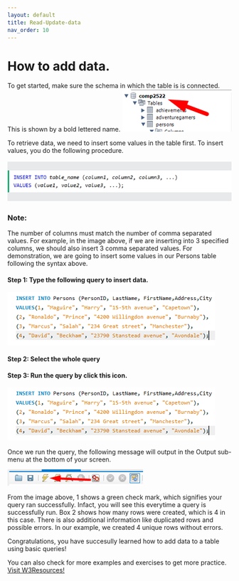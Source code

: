 ```yaml
---
layout: default
title: Read-Update-data
nav_order: 10
---
```



# How to add data.

To get started, make sure the schema in which the table is is connected. This is shown by a bold lettered name. 
![Connected schema](https://github.com/vasshorin/VPD-Comm/blob/Gh-pages/assets/images/add1.png?raw=true)

To retrieve data, we need to insert some values in the table first. To insert values, you do the following procedure. 

![Insert Syntax](https://github.com/vasshorin/VPD-Comm/blob/Gh-pages/assets/images/add2.png?raw=true)

### Note: 
The number of columns must match the number of comma separated values. For example, in the image above, if we are inserting into 3 specified columns, we should also insert 3 comma separated values. 
For demonstration, we are going to insert some values in our Persons table following the syntax above.

#### Step 1: Type the following query to insert data.

![Insert data](https://github.com/vasshorin/VPD-Comm/blob/Gh-pages/assets/images/add3.png?raw=true)

#### Step 2: Select the whole query

#### Step 3: Run the query by click this icon.

![Run query](https://github.com/vasshorin/VPD-Comm/blob/Gh-pages/assets/images/add4.png?raw=true)

Once we run the query, the following message will output in the Output sub-menu at the bottom of your screen.

![Query sub-menu](https://github.com/vasshorin/VPD-Comm/blob/Gh-pages/assets/images/add5.png?raw=true)

From the image above, 1 shows a green check mark, which signifies your query ran successfully. Infact, you will see this everytime a query is successfully run. Box 2 shows how many rows were created, which is 4 in this case. There is also additional information like duplicated rows and possible errors. In our example, we created 4 unique rows without errors. 

Congratulations, you have succesully learned how to add data to a table using basic queries!

You can also check for more examples and exercises to get more practice. 
[Visit W3Resources!](https://www.w3schools.com/mysql/mysql_insert.asp)


